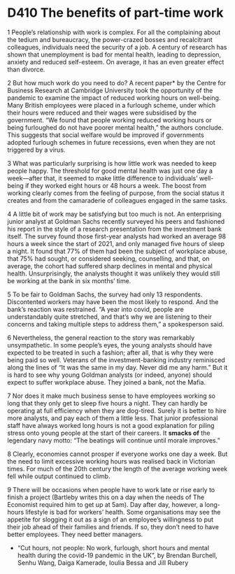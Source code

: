 # D410 The benefits of part-time work
1 People’s relationship with work is complex. For all the complaining about the tedium and bureaucracy, the power-crazed bosses and recalcitrant colleagues, individuals need the security of a job. A century of research has shown that unemployment is bad for mental health, leading to depression, anxiety and reduced self-esteem. On average, it has an even greater effect than divorce.

2 But how much work do you need to do? A recent paper* by the Centre for Business Research at Cambridge University took the opportunity of the pandemic to examine the impact of reduced working hours on well-being. Many British employees were placed in a furlough scheme, under which their hours were reduced and their wages were subsidised by the government. “We found that people working reduced working hours or being furloughed do not have poorer mental health,” the authors conclude. This suggests that social welfare would be improved if governments adopted furlough schemes in future recessions, even when they are not triggered by a virus.

3 What was particularly surprising is how little work was needed to keep people happy. The threshold for good mental health was just one day a week—after that, it seemed to make little difference to individuals’ well-being if they worked eight hours or 48 hours a week. The boost from working clearly comes from the feeling of purpose, from the social status it creates and from the camaraderie of colleagues engaged in the same tasks.

4 A little bit of work may be satisfying but too much is not. An enterprising junior analyst at Goldman Sachs recently surveyed his peers and fashioned his report in the style of a research presentation from the investment bank itself. The survey found those first-year analysts had worked an average 98 hours a week since the start of 2021, and only managed five hours of sleep a night. It found that 77% of them had been the subject of workplace abuse, that 75% had sought, or considered seeking, counselling, and that, on average, the cohort had suffered sharp declines in mental and physical health. Unsurprisingly, the analysts thought it was unlikely they would still be working at the bank in six months’ time.

5 To be fair to Goldman Sachs, the survey had only 13 respondents. Discontented workers may have been the most likely to respond. And the bank’s reaction was restrained. “A year into covid, people are understandably quite stretched, and that’s why we are listening to their concerns and taking multiple steps to address them,” a spokesperson said.

6 Nevertheless, the general reaction to the story was remarkably unsympathetic. In some people’s eyes, the young analysts should have expected to be treated in such a fashion; after all, that is why they were being paid so well. Veterans of the investment-banking industry reminisced along the lines of “It was the same in my day. Never did me any harm.” But it is hard to see why young Goldman analysts (or indeed, anyone) should expect to suffer workplace abuse. They joined a bank, not the Mafia.

7 Nor does it make much business sense to have employees working so long that they only get to sleep five hours a night. They can hardly be operating at full efficiency when they are dog-tired. Surely it is better to hire more analysts, and pay each of them a little less. That junior professional staff have always worked long hours is not a good explanation for piling stress onto young people at the start of their careers. It **smacks of** the legendary navy motto: “The beatings will continue until morale improves.”

8 Clearly, economies cannot prosper if everyone works one day a week. But the need to limit excessive working hours was realised back in Victorian times. For much of the 20th century the length of the average working week fell while output continued to climb.

9 There will be occasions when people have to work late or rise early to finish a project (Bartleby writes this on a day when the needs of The Economist required him to get up at 5am). Day after day, however, a long-hours lifestyle is bad for workers’ health. Some organisations may see the appetite for slogging it out as a sign of an employee’s willingness to put their job ahead of their families and friends. If so, they don’t need to have better employees. They need better managers.
* “Cut hours, not people: No work, furlough, short hours and mental health during the covid-19 pandemic in the UK”, by Brendan Burchell, Senhu Wang, Daiga Kamerade, Ioulia Bessa and Jill Rubery

